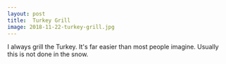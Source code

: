 ```yaml
---
layout: post
title:  Turkey Grill
image: 2018-11-22-turkey-grill.jpg
---
```


I always grill the Turkey. It's far easier than most people imagine. Usually
this is not done in the snow.
